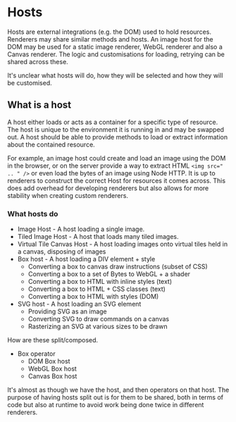 # Hosts

Hosts are external integrations (e.g. the DOM) used to hold resources. Renderers 
may share similar methods and hosts. An image host for the DOM may be used for
a static image renderer, WebGL renderer and also a Canvas renderer. The logic
and customisations for loading, retrying can be shared across these.

It's unclear what hosts will do, how they will be selected and how they will be customised.

## What is a host

A host either loads or acts as a container for a specific type of resource. The host is unique to the environment
it is running in and may be swapped out. A host should be able to provide methods to load or extract information
about the contained resource. 

For example, an image host could create and load an image using the DOM in the browser, or on the server provide 
a way to extract HTML `<img src=" .. " />` or even load the bytes of an image using Node HTTP. It is up to renderers
to construct the correct Host for resources it comes across. This does add overhead for developing renderers but also
allows for more stability when creating custom renderers.

### What hosts do

- Image Host - A host loading a single image.
- Tiled Image Host - A host that loads many tiled images.
- Virtual Tile Canvas Host - A host loading images onto virtual tiles held in a canvas, disposing of images
- Box host - A host loading a DIV element + style
  - Converting a box to canvas draw instructions (subset of CSS)
  - Converting a box to a set of Bytes to WebGL + a shader
  - Converting a box to HTML with inline styles (text)
  - Converting a box to HTML + CSS classes (text)
  - Converting a box to HTML with styles (DOM)
- SVG host - A host loading an SVG element
  - Providing SVG as an image
  - Converting SVG to draw commands on a canvas
  - Rasterizing an SVG at various sizes to be drawn


How are these split/composed.

- Box operator
  - DOM Box host
  - WebGL Box host
  - Canvas Box host

It's almost as though we have the host, and then operators on that host. The purpose of having hosts split out
is for them to be shared, both in terms of code but also at runtime to avoid work being done twice in different
renderers.
